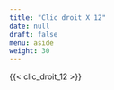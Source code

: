 ```yaml
---
title: "Clic droit X 12"
date: null
draft: false
menu: aside
weight: 30
---
```


{{< clic_droit_12 >}}
